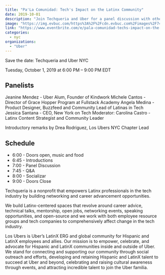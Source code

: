 ```yaml
---
title: "Pa'La Comunidad: Tech's Impact on the Latinx Community"
date: 2019-10-01
description: "Join Techqueria and Uber for a panel discussion with other Latinx in Tech for Hispanic Heritage Month"
image: "https://img.evbuc.com/https%3A%2F%2Fcdn.evbuc.com%2Fimages%2F74046047%2F249256871414%2F1%2Foriginal.20190924-011913?w=800&auto=compress&rect=0%2C84%2C1920%2C960&s=0af7e9f1c6e20b09fe5fad6ef773d688"
link: "https://www.eventbrite.com/e/pala-comunidad-techs-impact-on-the-latinx-community-tickets-73060691495"
categories:
  - nyc
organizations:
  - "Uber"
---
```


Save the date: Techqueria and Uber NYC

Tuesday, October 1, 2019 at 6:00 PM – 9:00 PM EDT

## Panelists

Jeanine Mendez - Uber Alum, Founder of Kindwork Michele Cantos - Director of Grace Hopper Program at Fullstack Academy Angela Medina - Product Designer, Buzzfeed and Community Lead of Latinas in Tech Jessica Santana - CEO, New York on Tech Moderator: Carolina Castro - Latinx Content Strategist and
Community Leader

Introductory remarks by Drea Rodriguez, Los Ubers NYC Chapter Lead

## Schedule

- 6:00 - Doors open, music and food
- 6:45 - Introductions
- 7:00 - Panel Discussion
- 7:45 - Q&A
- 8:00 - Socializar
- 9:00 - Doors Close

Techqueria is a nonprofit that empowers Latinx professionals in the tech industry by building networking and career advancement opportunities.

We build Latinx-centered spaces that revolve around career advice, technical talks, mentorship, open jobs, networking events, speaking opportunities, and open-source and we work with both employee resource groups and tech companies to comprehensively affect change in the tech industry.

Los Ubers is Uber’s LatinX ERG and global community for Hispanic and LatinX employees and allies. Our mission is to empower, celebrate, and advocate for Hispanic and LatinX communities inside and outside of Uber. We stand for connecting and supporting our community through social outreach and
efforts, developing and retaining Hispanic and LatinX talent to succeed at Uber and beyond, celebrating and raising cultural awareness through events, and attracting incredible talent to join the Uber familia.
